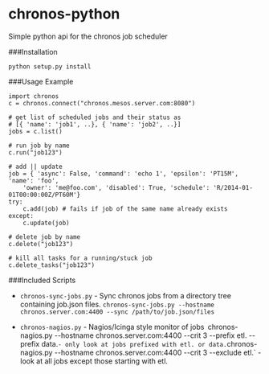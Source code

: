 chronos-python
==============

Simple python api for the chronos job scheduler

###Installation

    python setup.py install

###Usage Example

```
import chronos
c = chronos.connect("chronos.mesos.server.com:8080")

# get list of scheduled jobs and their status as
# [{ 'name': 'job1', ..}, { 'name': 'job2', ..}]
jobs = c.list()

# run job by name
c.run("job123")

# add || update
job = { 'async': False, 'command': 'echo 1', 'epsilon': 'PT15M', 'name': 'foo',
    'owner': 'me@foo.com', 'disabled': True, 'schedule': 'R/2014-01-01T00:00:00Z/PT60M'}
try:
    c.add(job) # fails if job of the same name already exists
except:
    c.update(job)

# delete job by name
c.delete("job123")

# kill all tasks for a running/stuck job
c.delete_tasks("job123")
```


###Included Scripts
* `chronos-sync-jobs.py` - Sync chronos jobs from a directory tree containing job.json files.
`chronos-sync-jobs.py --hostname chronos.server.com:4400 --sync /path/to/job.json/files`

* `chronos-nagios.py` - Nagios/Icinga style monitor of jobs`
`chronos-nagios.py --hostname chronos.server.com:4400 --crit 3 --prefix etl. --prefix data.` - only look at jobs prefixed with etl. or data.
`chronos-nagios.py --hostname chronos.server.com:4400 --crit 3 --exclude etl.` - look at all jobs except those starting with etl.

